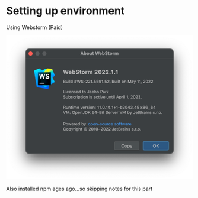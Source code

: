 # Setting up environment
Using Webstorm (Paid)

![img.png](img.png)

Also installed npm ages ago...so skipping notes for this part
